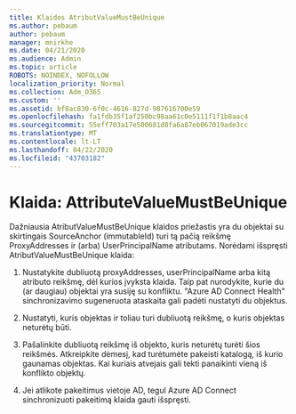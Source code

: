 ```yaml
---
title: Klaidos AtributValueMustBeUnique
ms.author: pebaum
author: pebaum
manager: mnirkhe
ms.date: 04/21/2020
ms.audience: Admin
ms.topic: article
ROBOTS: NOINDEX, NOFOLLOW
localization_priority: Normal
ms.collection: Adm_O365
ms.custom: ''
ms.assetid: bf8ac830-6f0c-4616-827d-987616700e59
ms.openlocfilehash: fa1fdb35f1af250bc98aa61c0e5111f1f1b8aac4
ms.sourcegitcommit: 55eff703a17e500681d8fa6a87eb067019ade3cc
ms.translationtype: MT
ms.contentlocale: lt-LT
ms.lasthandoff: 04/22/2020
ms.locfileid: "43703182"
---
```

# <a name="error-attributevaluemustbeunique"></a>Klaida: AttributeValueMustBeUnique

Dažniausia AtributValueMustBeUnique klaidos priežastis yra du objektai su skirtingais SourceAnchor (immutableId) turi tą pačią reikšmę ProxyAddresses ir (arba) UserPrincipalName atributams. Norėdami išspręsti AtributValueMustBeUnique klaida:
  
1. Nustatykite dubliuotą proxyAddresses, userPrincipalName arba kitą atributo reikšmę, dėl kurios įvyksta klaida. Taip pat nurodykite, kurie du (ar daugiau) objektai yra susiję su konfliktu. "Azure AD Connect Health" sinchronizavimo sugeneruota ataskaita gali padėti nustatyti du objektus.
    
2. Nustatyti, kuris objektas ir toliau turi dubliuotą reikšmę, o kuris objektas neturėtų būti.
    
3. Pašalinkite dubliuotą reikšmę iš objekto, kuris neturėtų turėti šios reikšmės. Atkreipkite dėmesį, kad turėtumėte pakeisti katalogą, iš kurio gaunamas objektas. Kai kuriais atvejais gali tekti panaikinti vieną iš konflikto objektų.
    
4. Jei atlikote pakeitimus vietoje AD, tegul Azure AD Connect sinchronizuoti pakeitimą klaida gauti išspręsti.
    

